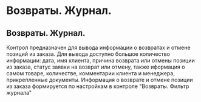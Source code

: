 ﻿---
description: 2.4.7
---
# Возвраты. Журнал.
## Возвраты. Журнал.
Контрол предназначен для вывода информации о возвратах и отмене позиций из заказа.
Для вывода доступно большое количество информации: дата, имя клиента, причина возврата или отмены позиции из заказа, статус заявки на возврат или отмену, также иформация о самом товаре, количестве, комментарии клиента и менеджера, прикрепленные документы.
Информация о возврате и отмене позиции из заказа формируется по настройкам в контроле "Возвраты. Фильтр журнала"
